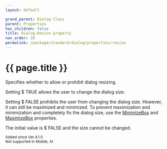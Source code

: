 ```yaml
---
layout: default

grand_parent: Dialog Class
parent: Properties
has_children: false
title: Dialog.Resize property
nav_order: 10
permalink: /package/standard/dialog/properties/resize
---
```

# {{ page.title }}


Specifies whether to allow or prohibit dialog resizing.

 

Setting $ TRUE allows the user to change the dialog size.

Setting $ FALSE prohibits the user from changing the dialog size. However, it can still be maximized and minimized. To prevent maximization and minimization and completely fix the dialog size, use the [MinimizeBox](/package/standard/dialog/properties/minimizebox) and [MaximizeBox](/package/standard/dialog/properties/maximizebox) properties.


The initial value is $ FALSE and the size cannot be changed.

<small>Added since Ver.4.1.0 <br> Not supported in Mobile, AI</small>